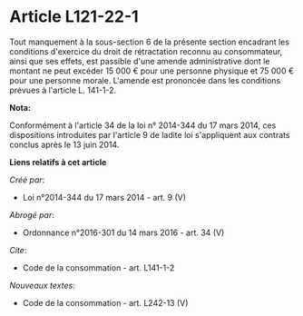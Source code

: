 # Article L121-22-1

Tout manquement à la sous-section 6 de la présente section encadrant les conditions d'exercice du droit de rétractation
reconnu au consommateur, ainsi que ses effets, est passible d'une amende administrative dont le montant ne peut excéder 15
000 € pour une personne physique et 75 000 € pour une personne morale. L'amende est prononcée dans les conditions prévues à
l'article L. 141-1-2.

**Nota:**

Conformément à l'article 34 de la loi n° 2014-344 du 17 mars 2014, ces dispositions introduites par l'article 9 de ladite loi
s'appliquent aux contrats conclus après le 13 juin 2014.

**Liens relatifs à cet article**

_Créé par_:

  - Loi n°2014-344 du 17 mars 2014 - art. 9 (V)

_Abrogé par_:

  - Ordonnance n°2016-301 du 14 mars 2016 - art. 34 (V)

_Cite_:

  - Code de la consommation - art. L141-1-2

_Nouveaux textes_:

  - Code de la consommation - art. L242-13 (V)

